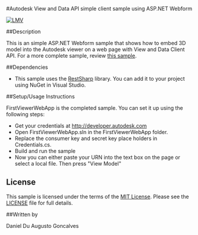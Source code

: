 #Autodesk View and Data API simple client sample using ASP.NET Webform 

[![LMV](https://img.shields.io/badge/View%20%26%20Data%20API-v1.2.15-green.svg)](http://developer-autodesk.github.io/)

##Description

This is an simple ASP.NET Webform sample that shows how to embed 3D model into the Autodesk viewer on a web page with View and Data Client API. For a more complete sample, review [this sample](https://github.com/Developer-Autodesk/workflow-aspnet-webform-view.and.data.api).

##Dependencies

* This sample uses the [RestSharp](http://restsharp.org/) library. You can add it to your project using NuGet in Visual Studio.

##Setup/Usage Instructions

FirstViewerWebApp is the completed sample. You can set it up using the following steps: 

* Get your credentials at http://developer.autodesk.com
* Open FirstViewerWebApp.sln in the FirstViewerWebApp folder.
* Replace the consumer key and secret key place holders in Credentials.cs.
* Build and run the sample
* Now you can either paste your URN into the text box on the page or select a local file. Then press "View Model"

## License

This sample is licensed under the terms of the [MIT License](http://opensource.org/licenses/MIT). Please see the [LICENSE](LICENSE) file for full details.

##Written by 

Daniel Du
Augusto Goncalves





    
